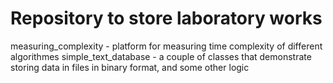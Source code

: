 # Repository to store laboratory works

measuring_complexity - platform for measuring time complexity of different algorithmes
simple_text_database - a couple of classes that demonstrate storing data in files in binary format, and some other logic
